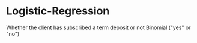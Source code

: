 # Logistic-Regression


Whether the client has subscribed a term deposit or not 
Binomial ("yes" or "no")

